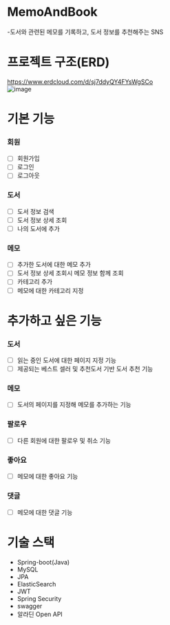 # MemoAndBook 
-도서와 관련된 메모를 기록하고, 도서 정보를 추천해주는 SNS <br>
# 프로젝트 구조(ERD) <br>
https://www.erdcloud.com/d/sj7ddyQY4FYsWgSCo <br>
![image](https://user-images.githubusercontent.com/71738723/236977334-9c07641d-9411-421a-8f91-90227bbd0cd4.png)

# 기본 기능
### 회원
- [ ] 회원가입
- [ ] 로그인
- [ ] 로그아웃
### 도서
- [ ] 도서 정보 검색
- [ ] 도서 정보 상세 조회
- [ ] 나의 도서에 추가
### 메모
- [ ] 추가한 도서에 대한 메모 추가
- [ ] 도서 정보 상세 조회시 메모 정보 함께 조회
- [ ] 카테고리 추가
- [ ] 메모에 대한 카테고리 지정

# 추가하고 싶은 기능
### 도서
- [ ] 읽는 중인 도서에 대한 페이지 지정 기능
- [ ] 제공되는 베스트 셀러 및 추천도서 기반 도서 추천 기능
### 메모
- [ ] 도서의 페이지를 지정해 메모를 추가하는 기능
### 팔로우
- [ ] 다른 회원에 대한 팔로우 및 취소 기능
### 좋아요
- [ ] 메모에 대한 좋아요 기능
### 댓글
- [ ] 메모에 대한 댓글 기능

# 기술 스택
- Spring-boot(Java)
- MySQL
- JPA
- ElasticSearch
- JWT
- Spring Security
- swagger
- 알라딘 Open API
